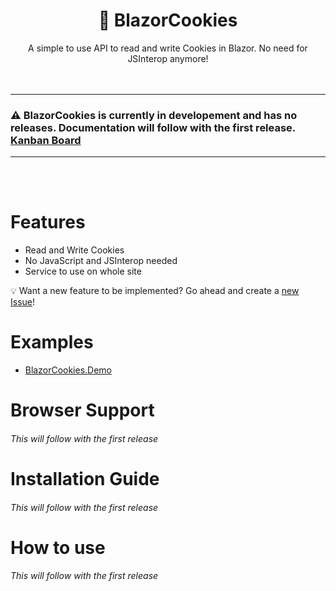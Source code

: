 <div align=center>
  <h1>🍪 BlazorCookies</h1>
  A simple to use API to read and write Cookies in Blazor. No need for JSInterop anymore!
</div>
<br />
<br />

---

### ⚠️ BlazorCookies is currently in developement and has no releases. Documentation will follow with the first release. [Kanban Board](https://github.com/speyck/blazor-cookies/projects/1)
---
<br />
<br />

# Features
- Read and Write Cookies
- No JavaScript and JSInterop needed
- Service to use on whole site

💡 Want a new feature to be implemented?  Go ahead and create a [new Issue](https://github.com/speyck/blazor-cookies/issues/new/choose)!

# Examples
- [BlazorCookies.Demo](https://github.com/speyck/blazor-cookies/edit/main/BlazorCookies.Demo)

# Browser Support
###### This will follow with the first release

# Installation Guide 
###### This will follow with the first release

# How to use
###### This will follow with the first release
